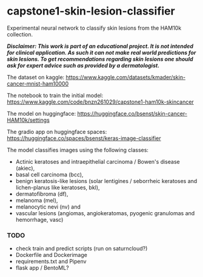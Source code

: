 # capstone1-skin-lesion-classifier
Experimental neural network to classify skin lesions from the HAM10k collection.

***Disclaimer: This work is part of an educational project. It is not intended for clinical application. As such it can not make real world predictions for skin lesions. To get recommendations regarding skin lesions one should ask for expert advice such as provided by a dermatologist.***

The dataset on kaggle: https://www.kaggle.com/datasets/kmader/skin-cancer-mnist-ham10000

The notebook to train the initial model: https://www.kaggle.com/code/bnzn261029/capstone1-ham10k-skincancer

The model on huggingface: https://huggingface.co/bsenst/skin-cancer-HAM10k/settings

The gradio app on huggingface spaces: https://huggingface.co/spaces/bsenst/keras-image-classifier

The model classifies images using the following classes: 
* Actinic keratoses and intraepithelial carcinoma / Bowen's disease (akiec), 
* basal cell carcinoma (bcc), 
* benign keratosis-like lesions (solar lentigines / seborrheic keratoses and lichen-planus like keratoses, bkl),
* dermatofibroma (df), 
* melanoma (mel), 
* melanocytic nevi (nv) and 
* vascular lesions (angiomas, angiokeratomas, pyogenic granulomas and hemorrhage, vasc)

### TODO

* check train and predict scripts (run on saturncloud?)
* Dockerfile and Dockerimage
* requirements.txt and Pipenv
* flask app / BentoML?